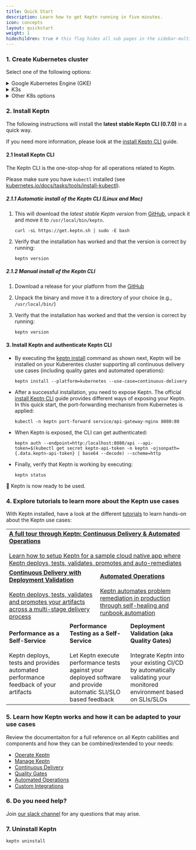```yaml
---
title: Quick Start
description: Learn how to get Keptn running in five minutes.
icon: concepts
layout: quickstart
weight: 1
hidechildren: true # this flag hides all sub pages in the sidebar-multicard.html
---
```


### 1. Create Kubernetes cluster

Select one of the following options:

<details><summary>Google Kubernetes Engine (GKE)</summary>
<p>

Run your Keptn installation for free on GKE! If you [sign up for a Google Cloud account](https://console.cloud.google.com/getting-started), Google gives you an initial $300 credit. For deploying Keptn you can apply for an additional $200 credit, which you can use towards that GKE cluster needed to run Keptn.<br><br>
<a class="button button-primary" href="https://bit.ly/keptngkecredit" target="_blank">Apply for your credit here</a>

1. Install local tools
  - [gcloud](https://cloud.google.com/sdk/gcloud/)

2. Create GKE cluster
  - [Master version:](../k8s-support/#supported-version): `1.15.x` (tested version: `1.15.9-gke.22`)
  - One **n1-standard-8** node
  - Image type `Ubuntu` or `COS` (**Note:** If you plan to use Dynatrace monitoring, select `ubuntu` for a more [convenient setup](../../reference/monitoring/dynatrace/).)
  - Sample script to create such cluster:

    ```console
    // set environment variables
    PROJECT=<NAME_OF_CLOUD_PROJECT>
    CLUSTER_NAME=<NAME_OF_CLUSTER>
    ZONE=us-central1-a
    REGION=us-central1
    GKE_VERSION="1.15"
    ```

    ```console
    gcloud container clusters create $CLUSTER_NAME --project $PROJECT --zone $ZONE --no-enable-basic-auth --cluster-version $GKE_VERSION --machine-type "n1-standard-8" --image-type "UBUNTU" --disk-type "pd-standard" --disk-size "100" --metadata disable-legacy-endpoints=true --scopes "https://www.googleapis.com/auth/devstorage.read_only","https://www.googleapis.com/auth/logging.write","https://www.googleapis.com/auth/monitoring","https://www.googleapis.com/auth/servicecontrol","https://www.googleapis.com/auth/service.management.readonly","https://www.googleapis.com/auth/trace.append" --num-nodes "1" --enable-stackdriver-kubernetes --no-enable-ip-alias --network "projects/$PROJECT/global/networks/default" --subnetwork "projects/$PROJECT/regions/$REGION/subnetworks/default" --addons HorizontalPodAutoscaling,HttpLoadBalancing --no-enable-autoupgrade
    ```
 </p>
</details>


<details><summary>K3s</summary>
<p>

Please refer to the [official homepage of K3s](https://k3s.io) for detailed installation instructions. Here a short guide on how to run Keptn on K3s is provided.
 
1. Download, install [K3s](https://k3s.io/) (tested with [versions 1.16 to 1.18](../operate/k8s_support)) and run K3s using the following command:
   ```console
   curl -sfL https://get.k3s.io | INSTALL_K3S_VERSION=v1.18.3+k3s1 K3S_KUBECONFIG_MODE="644" sh -s - --no-deploy=traefik
   ```
   This installs version `v1.18.3+k3s1` (please refer to the [K3s GitHub releases page](https://github.com/rancher/k3s/releases) for newer releases), sets file permissions `644` on `/etc/rancher/k3s/k3s.yaml` and disables `traefik` as an ingress controller.

1. Export the Kubernetes profile using
   ```console
   export KUBECONFIG=/etc/rancher/k3s/k3s.yaml
   ```
   
1. Verify that the connection to the cluster works
   ```console
   kubectl get nodes   
   ```

</p>
</details>

<details><summary>Other K8s options</summary>
<p>
We also support installation on:

* AWS Elastic Kubernetes Service (EKS)
* Azure Kubernetes Service (AKS)
* Minikube
* OpenShift 3.11

For details on the specific providers, please visit our [detailed installation guide](../operate/install/#create-kubernetes-cluster).

</p>
</details>

### 2. Install Keptn

The following instructions will install the **latest stable Keptn CLI (0.7.0)** in a quick way. 

If you need more information, please look at the [install Keptn CLI](../operate/install/#install-keptn-cli) guide.

#### 2.1 Install Keptn CLI
The Keptn CLI is the one-stop-shop for all operations related to Keptn.

Please make sure you have `kubectl` installed (see [kubernetes.io/docs/tasks/tools/install-kubectl](https://kubernetes.io/docs/tasks/tools/install-kubectl/)).

##### 2.1.1 Automatic install of the Keptn CLI (Linux and Mac)

1. This will download the *latest stable Keptn version* from [GitHub](https://github.com/keptn/keptn/releases), unpack it and move it to `/usr/local/bin/keptn`.

    ```console
    curl -sL https://get.keptn.sh | sudo -E bash
    ```

2. Verify that the installation has worked and that the version is correct by running:

    ```console
    keptn version
    ```

##### 2.1.2 Manual install of the Keptn CLI

1. Download a release for your platform from the [GitHub](https://github.com/keptn/keptn/releases)

1. Unpack the binary and move it to a directory of your choice (e.g., `/usr/local/bin/`)

1. Verify that the installation has worked and that the version is correct by running:

    ```console
    keptn version
    ```

#### 3. Install Keptn and authenticate Keptn CLI

* By executing the [keptn install](../../reference/cli/commands/keptn_install) command as shown next, Keptn will be installed on your Kuberentes cluster supporting all continuous delivery use cases (including quality gates and automated operations):

    ```console
    keptn install --platform=kubernetes --use-case=continuous-delivery
    ``` 

* After a successful installation, you need to expose Keptn. The official [install Keptn CLI](../operate/install/#install-keptn) guide provides different ways of exposing your Keptn. In this quick start, the port-forwarding mechanism from Kubernetes is applied: 

    ```console
    kubectl -n keptn port-forward service/api-gateway-nginx 8080:80
    ```

* When Keptn is exposed, the CLI can get authenticated: 

    ```console
    keptn auth --endpoint=http:/localhost:8080/api --api-token=$(kubectl get secret keptn-api-token -n keptn -ojsonpath={.data.keptn-api-token} | base64 --decode) --scheme=http
    ```

* Finally, verify that Keptn is working by executing:

    ```console
    keptn status
    ```

:rocket: Keptn is now ready to be used.

### 4. Explore tutorials to learn more about the Keptn use cases

With Keptn installed, have a look at the different [tutorials](https://tutorials.keptn.sh/) to learn hands-on about the Keptn use cases: 

<table class="highlight-table">
  <tr>
    <td colspan="6">
      <a href="https://tutorials.keptn.sh/?cat=full-tour">
        <strong>A full tour through Keptn: Continuous Delivery & Automated Operations</strong><br><br>
        Learn how to setup Keptn for a sample cloud native app where Keptn deploys, tests, validates, promotes and auto-remediates
      </a>
    </td>
  </tr>
  <tr>
    <td colspan="3" width="50%">
      <a href="https://tutorials.keptn.sh/?cat=quality-gates">
        <strong>Continuous Delivery with Deployment Validation</strong><br><br>
        Keptn deploys, tests, validates and promotes your artifacts across a multi-stage delivery process
      </a>
    </td>
    <td colspan="3">
      <a href="https://tutorials.keptn.sh/?cat=automated-operations">
        <strong>Automated Operations</strong><br><br>
        Keptn automates problem remediation in production through self-healing and runbook automation
      </a>
    </td>
  </tr>
  <tr>
    <td colspan="2" width="33%">
        <strong>Performance as a Self-Service</strong><br><br>
        Keptn deploys, tests and provides automated performance feedback of your artifacts
    </td>
    <td colspan="2" width="33%">
        <strong>Performance Testing as a Self-Service</strong><br><br>
        Let Keptn execute performance tests against your deployed software and provide automatic SLI/SLO based feedback
    </td>
    <td colspan="2">
        <strong>Deployment Validation (aka Quality Gates)</strong><br><br>
        Integrate Keptn into your existing CI/CD by automatically validating your monitored environment based on SLIs/SLOs
    </td>
  </tr>
</table>

### 5. Learn how Keptn works and how it can be adapted to your use cases

Review the documentaiton for a full reference on all Keptn cabilities and components and how they can be combined/extended to your needs:

- [Operate Keptn](../operate)
- [Manage Keptn](../manage)
- [Continuous Delivery](../continuous_delivery)
- [Quality Gates](../quality_gates)
- [Automated Operations](../automated_operations)
- [Custom Integrations](../integrations)

### 6. Do you need help?

Join [our slack channel](https://join.slack.com/t/keptn/shared_invite/enQtNTUxMTQ1MzgzMzUxLWMzNmM1NDc4MmE0MmQ0MDgwYzMzMDc4NjM5ODk0ZmFjNTE2YzlkMGE4NGU5MWUxODY1NTBjNjNmNmI1NWQ1NGY) for any questions that may arise.

### 7. Uninstall Keptn

```console
keptn uninstall
```
